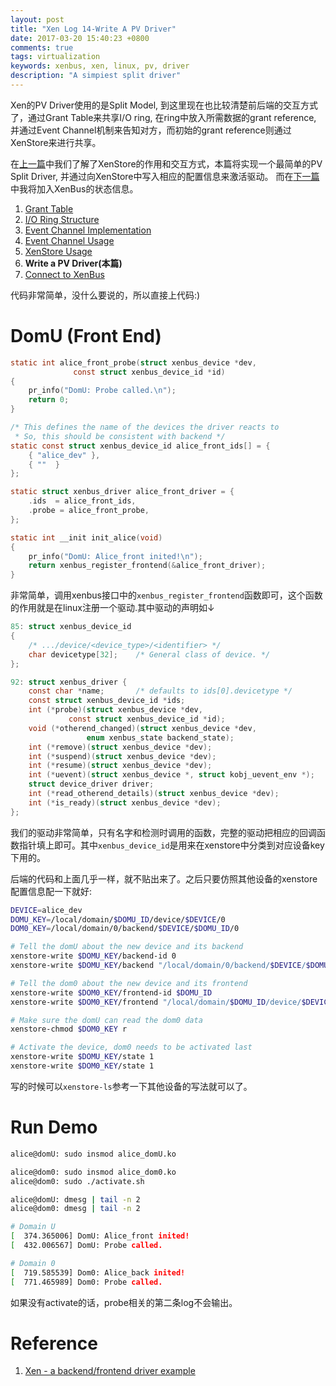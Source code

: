 ```yaml
---
layout: post
title: "Xen Log 14-Write A PV Driver"
date: 2017-03-20 15:40:23 +0800
comments: true
tags: virtualization
keywords: xenbus, xen, linux, pv, driver
description: "A simpiest split driver"
---
```


Xen的PV Driver使用的是Split Model, 到这里现在也比较清楚前后端的交互方式了，通过Grant Table来共享I/O ring, 在ring中放入所需数据的grant reference,
并通过Event Channel机制来告知对方，而初始的grant reference则通过XenStore来进行共享。

在[上一篇][13]中我们了解了XenStore的作用和交互方式，本篇将实现一个最简单的PV Split Driver, 并通过向XenStore中写入相应的配置信息来激活驱动。
而在[下一篇][15]中我将加入XenBus的状态信息。

<!-- more -->
1. [Grant Table][8]
2. [I/O Ring Structure][9]
3. [Event Channel Implementation][10]
4. [Event Channel Usage][12]
5. [XenStore Usage][13]
6. **Write a PV Driver(本篇)**
7. [Connect to XenBus][15]

代码非常简单，没什么要说的，所以直接上代码:)

# DomU (Front End)

```c alice_domU.c https://github.com/SilentAlice/BlogExamples/blob/master/Xen_Log_14/domU/alice_domU.c
static int alice_front_probe(struct xenbus_device *dev,
              const struct xenbus_device_id *id)
{
	pr_info("DomU: Probe called.\n");
	return 0;
}

/* This defines the name of the devices the driver reacts to
 * So, this should be consistent with backend */
static const struct xenbus_device_id alice_front_ids[] = {
	{ "alice_dev" },
	{ ""  }
};

static struct xenbus_driver alice_front_driver = {
	.ids  = alice_front_ids,
	.probe = alice_front_probe,
};

static int __init init_alice(void)
{
	pr_info("DomU: Alice_front inited!\n");
	return xenbus_register_frontend(&alice_front_driver);
}
```

非常简单，调用xenbus接口中的`xenbus_register_frontend`函数即可，这个函数的作用就是在linux注册一个驱动.其中驱动的声明如↓

```c xenbus.h http://lxr.free-electrons.com/source/include/xen/xenbus.h
85: struct xenbus_device_id
{
	/* .../device/<device_type>/<identifier> */
	char devicetype[32]; 	/* General class of device. */
};

92: struct xenbus_driver {
	const char *name;       /* defaults to ids[0].devicetype */
	const struct xenbus_device_id *ids;
	int (*probe)(struct xenbus_device *dev,
		     const struct xenbus_device_id *id);
	void (*otherend_changed)(struct xenbus_device *dev,
				 enum xenbus_state backend_state);
	int (*remove)(struct xenbus_device *dev);
	int (*suspend)(struct xenbus_device *dev);
	int (*resume)(struct xenbus_device *dev);
	int (*uevent)(struct xenbus_device *, struct kobj_uevent_env *);
	struct device_driver driver;
	int (*read_otherend_details)(struct xenbus_device *dev);
	int (*is_ready)(struct xenbus_device *dev);
};
```

我们的驱动非常简单，只有名字和检测时调用的函数，完整的驱动把相应的回调函数指针填上即可。其中`xenbus_device_id`是用来在xenstore中分类到对应设备key下用的。

后端的代码和上面几乎一样，就不贴出来了。之后只要仿照其他设备的xenstore配置信息配一下就好:

```sh activate.sh https://github.com/SilentAlice/BlogExamples/blob/master/Xen_Log_14/dom0/activate.sh
DEVICE=alice_dev
DOMU_KEY=/local/domain/$DOMU_ID/device/$DEVICE/0
DOM0_KEY=/local/domain/0/backend/$DEVICE/$DOMU_ID/0

# Tell the domU about the new device and its backend
xenstore-write $DOMU_KEY/backend-id 0
xenstore-write $DOMU_KEY/backend "/local/domain/0/backend/$DEVICE/$DOMU_ID/0"

# Tell the dom0 about the new device and its frontend
xenstore-write $DOM0_KEY/frontend-id $DOMU_ID
xenstore-write $DOM0_KEY/frontend "/local/domain/$DOMU_ID/device/$DEVICE/0"

# Make sure the domU can read the dom0 data
xenstore-chmod $DOM0_KEY r

# Activate the device, dom0 needs to be activated last
xenstore-write $DOMU_KEY/state 1
xenstore-write $DOM0_KEY/state 1
```

写的时候可以`xenstore-ls`参考一下其他设备的写法就可以了。

# Run Demo

```sh
alice@domU: sudo insmod alice_domU.ko

alice@dom0: sudo insmod alice_dom0.ko
alice@dom0: sudo ./activate.sh

alice@domU: dmesg | tail -n 2
alice@dom0: dmesg | tail -n 2

# Domain U
[  374.365006] DomU: Alice_front inited!
[  432.006567] DomU: Probe called.

# Domain 0
[  719.585539] Dom0: Alice_back inited!
[  771.465989] Dom0: Probe called.
```

如果没有activate的话，probe相关的第二条log不会输出。

# Reference
1. [Xen - a backend/frontend driver example][1]

[1]: https://fnordig.de/2016/12/02/xen-a-backend-frontend-driver-example/
[8]: http://silentming.net/blog/2016/12/26/xen-log-8-grant-table/
[9]: http://silentming.net/blog/2016/12/28/xen-log-9-io-ring/
[10]: http://silentming.net/blog/2017/02/20/xen-log-10-event-channel/
[12]: http://silentming.net/blog/2017/03/01/xen-log-12-using-event-channel/
[13]: http://silentming.net/blog/2017/03/02/xen-log-13-xenstore/
[14]: http://silentming.net/blog/2017/03/20/xen-log-14-pv-driver/
[15]: http://silentming.net/blog/2017/03/21/xen-log-15-xenbus/

